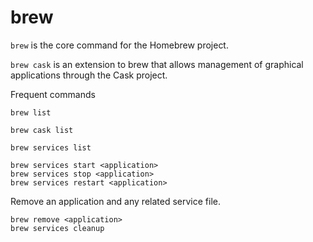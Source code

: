 # brew

`brew` is the core command for the Homebrew project.

`brew cask` is an extension to brew that allows management of graphical applications through the Cask project.


Frequent commands

```
brew list
```
```
brew cask list
```
```
brew services list
```
```
brew services start <application>
brew services stop <application>
brew services restart <application>
```

Remove an application and any related service file.
```
brew remove <application>
brew services cleanup
```
